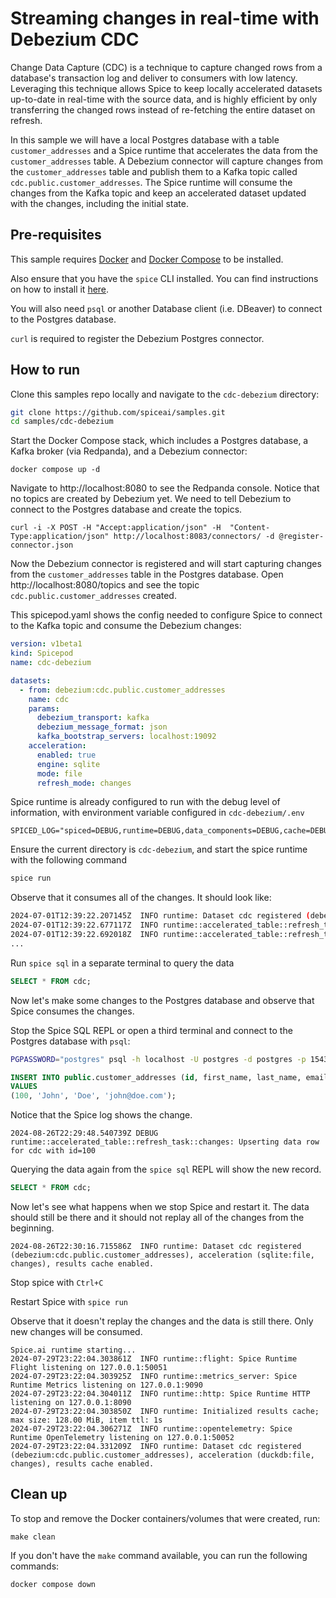 # Streaming changes in real-time with Debezium CDC

Change Data Capture (CDC) is a technique to capture changed rows from a database's transaction log and deliver to consumers with low latency. Leveraging this technique allows Spice to keep locally accelerated datasets up-to-date in real-time with the source data, and is highly efficient by only transferring the changed rows instead of re-fetching the entire dataset on refresh.

In this sample we will have a local Postgres database with a table `customer_addresses` and a Spice runtime that accelerates the data from the `customer_addresses` table. A Debezium connector will capture changes from the `customer_addresses` table and publish them to a Kafka topic called `cdc.public.customer_addresses`. The Spice runtime will consume the changes from the Kafka topic and keep an accelerated dataset updated with the changes, including the initial state.

## Pre-requisites

This sample requires [Docker](https://www.docker.com/) and [Docker Compose](https://docs.docker.com/compose/) to be installed.

Also ensure that you have the `spice` CLI installed. You can find instructions on how to install it [here](https://docs.spiceai.org/getting-started).

You will also need `psql` or another Database client (i.e. DBeaver) to connect to the Postgres database.

`curl` is required to register the Debezium Postgres connector.

## How to run

Clone this samples repo locally and navigate to the `cdc-debezium` directory:

```bash
git clone https://github.com/spiceai/samples.git
cd samples/cdc-debezium
```

Start the Docker Compose stack, which includes a Postgres database, a Kafka broker (via Redpanda), and a Debezium connector:

`docker compose up -d`

Navigate to http://localhost:8080 to see the Redpanda console. Notice that no topics are created by Debezium yet. We need to tell Debezium to connect to the Postgres database and create the topics.

`curl -i -X POST -H "Accept:application/json" -H  "Content-Type:application/json" http://localhost:8083/connectors/ -d @register-connector.json`

Now the Debezium connector is registered and will start capturing changes from the `customer_addresses` table in the Postgres database. Open http://localhost:8080/topics and see the topic `cdc.public.customer_addresses` created.

This spicepod.yaml shows the config needed to configure Spice to connect to the Kafka topic and consume the Debezium changes:

```yaml
version: v1beta1
kind: Spicepod
name: cdc-debezium

datasets:
  - from: debezium:cdc.public.customer_addresses
    name: cdc
    params:
      debezium_transport: kafka
      debezium_message_format: json
      kafka_bootstrap_servers: localhost:19092
    acceleration:
      enabled: true
      engine: sqlite
      mode: file
      refresh_mode: changes
```

Spice runtime is already configured to run with the debug level of information, with environment variable configured in `cdc-debezium/.env`

```
SPICED_LOG="spiced=DEBUG,runtime=DEBUG,data_components=DEBUG,cache=DEBUG"
```

Ensure the current directory is `cdc-debezium`, and start the spice runtime with the following command

```bash
spice run
```

Observe that it consumes all of the changes. It should look like:

```bash
2024-07-01T12:39:22.207145Z  INFO runtime: Dataset cdc registered (debezium:cdc.public.customer_addresses), acceleration (duckdb:file, changes), results cache enabled.
2024-07-01T12:39:22.677117Z  INFO runtime::accelerated_table::refresh_task::changes: Upserting data row for cdc with id=3
2024-07-01T12:39:22.692018Z  INFO runtime::accelerated_table::refresh_task::changes: Upserting data row for cdc with id=4
...
```

Run `spice sql` in a separate terminal to query the data

```sql
SELECT * FROM cdc;
```

Now let's make some changes to the Postgres database and observe that Spice consumes the changes.

Stop the Spice SQL REPL or open a third terminal and connect to the Postgres database with `psql`:

```bash
PGPASSWORD="postgres" psql -h localhost -U postgres -d postgres -p 15432
```

```sql
INSERT INTO public.customer_addresses (id, first_name, last_name, email)
VALUES
(100, 'John', 'Doe', 'john@doe.com');
```

Notice that the Spice log shows the change.

```
2024-08-26T22:29:48.540739Z DEBUG runtime::accelerated_table::refresh_task::changes: Upserting data row for cdc with id=100
```

Querying the data again from the `spice sql` REPL will show the new record.

```sql
SELECT * FROM cdc;
```

Now let's see what happens when we stop Spice and restart it. The data should still be there and it should not replay all of the changes from the beginning.

```
2024-08-26T22:30:16.715586Z  INFO runtime: Dataset cdc registered (debezium:cdc.public.customer_addresses), acceleration (sqlite:file, changes), results cache enabled.
```

Stop spice with `Ctrl+C`

Restart Spice with `spice run`

Observe that it doesn't replay the changes and the data is still there. Only new changes will be consumed.

```
Spice.ai runtime starting...
2024-07-29T23:22:04.303861Z  INFO runtime::flight: Spice Runtime Flight listening on 127.0.0.1:50051
2024-07-29T23:22:04.303925Z  INFO runtime::metrics_server: Spice Runtime Metrics listening on 127.0.0.1:9090
2024-07-29T23:22:04.304011Z  INFO runtime::http: Spice Runtime HTTP listening on 127.0.0.1:8090
2024-07-29T23:22:04.303850Z  INFO runtime: Initialized results cache; max size: 128.00 MiB, item ttl: 1s
2024-07-29T23:22:04.306271Z  INFO runtime::opentelemetry: Spice Runtime OpenTelemetry listening on 127.0.0.1:50052
2024-07-29T23:22:04.331209Z  INFO runtime: Dataset cdc registered (debezium:cdc.public.customer_addresses), acceleration (duckdb:file, changes), results cache enabled.
```

## Clean up

To stop and remove the Docker containers/volumes that were created, run:

`make clean`

If you don't have the `make` command available, you can run the following commands:

```bash
docker compose down
```
